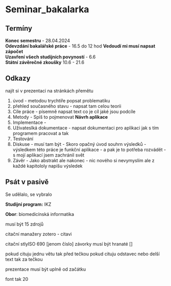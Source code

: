 # Seminar_bakalarka


## Termíny
**Konec semestru** - 28.04.2024  
**Odevzdání bakalářské práce** - 16.5 do 12 hod **Vedoudí mi musí napsat zápočet**   
**Uzavření všech studijních povyností** - 6.6  
**Státní závěrečné zkoušky** 10.6 - 21.6  


## Odkazy
najít si v prezentaci na stránkách přemětu

1. úvod - metodou trychtíře popsat problematiku    
2. přehled současného stavu - napsat tam celou teorii  
3. Cíle práce - písemně napsat text co je cíl jaké jsou podcíle  
4. Metody - Spíš to pojmenovat **Návrh aplikace**  
5. Implementace -   
6. Uživateslká dokumentace - napsat dokumentaci pro aplikaci jak s tím programem pracovat a tak  
7. Testování  
8. Diskuse - musí tam být - Skoro opačný úvod souhrn výsledků - výsledkem této práce je funkční aplikace - a pak je to potřeba rozvádět - s mojí aplikací jsem zachránil svět  
9. Závěr - Jako abstrakt ale nakonec - nic nového si nevymyslím ale z každé kapitololy napíšu výsledek 


## Psát v pasivě
Se udělalo, se vybralo

**Studijní program:** IKZ

**Obor**: biomedicínská informatika

musí být 15 zdrojů

citační manažery zotero - citavi

citační stlyISO 690 [jenom číslo]
závorky musí být hranaté []

pokud cituju jednu větu tak před tečkou 
pokud cituju odstavec nebo delší text tak za tečkou

prezentace musí být uplně od začátku

font tak 20






